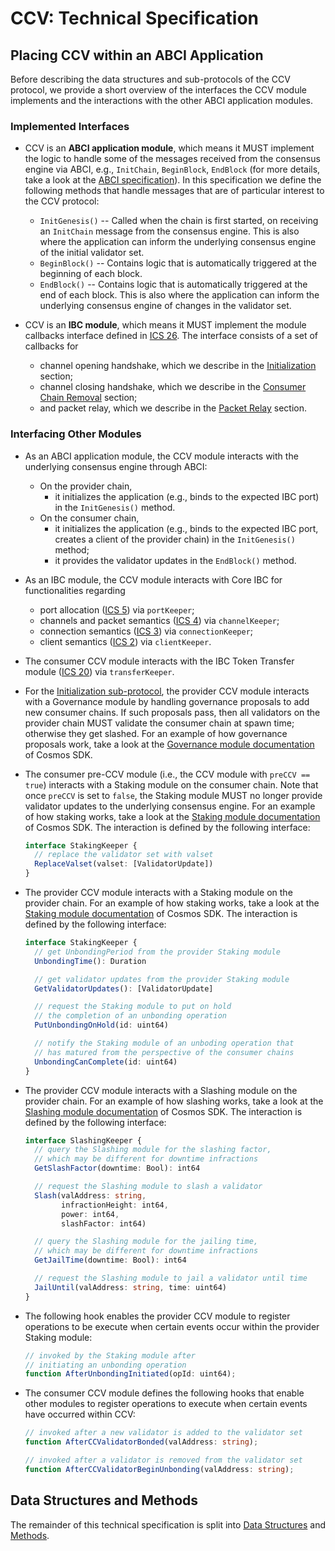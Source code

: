 # CCV: Technical Specification

## Placing CCV within an ABCI Application

Before describing the data structures and sub-protocols of the CCV protocol, we provide a short overview of the interfaces the CCV module implements and the interactions with the other ABCI application modules.

### Implemented Interfaces

- CCV is an **ABCI application module**, which means it MUST implement the logic to handle some of the messages received from the consensus engine via ABCI, 
  e.g., `InitChain`, `BeginBlock`, `EndBlock` (for more details, take a look at the [ABCI specification](https://github.com/tendermint/spec/tree/v0.7.1/spec/abci)). 
  In this specification we define the following methods that handle messages that are of particular interest to the CCV protocol:
  - `InitGenesis()` -- Called when the chain is first started, on receiving an `InitChain` message from the consensus engine. 
    This is also where the application can inform the underlying consensus engine of the initial validator set.
  - `BeginBlock()` -- Contains logic that is automatically triggered at the beginning of each block. 
  - `EndBlock()` -- Contains logic that is automatically triggered at the end of each block. 
    This is also where the application can inform the underlying consensus engine of changes in the validator set.

- CCV is an **IBC module**, which means it MUST implement the module callbacks interface defined in [ICS 26](../../core/ics-026-routing-module/README.md#module-callback-interface). The interface consists of a set of callbacks for 
  - channel opening handshake, which we describe in the [Initialization](./methods.md#initialization) section;
  - channel closing handshake, which we describe in the [Consumer Chain Removal](./methods.md#consumer-chain-removal) section;
  - and packet relay, which we describe in the [Packet Relay](./methods.md#packet-relay) section.

### Interfacing Other Modules

- As an ABCI application module, the CCV module interacts with the underlying consensus engine through ABCI:
  - On the provider chain,
    - it initializes the application (e.g., binds to the expected IBC port) in the `InitGenesis()` method.
  - On the consumer chain,
    - it initializes the application (e.g., binds to the expected IBC port, creates a client of the provider chain) in the `InitGenesis()` method;
    - it provides the validator updates in the `EndBlock()` method.

- As an IBC module, the CCV module interacts with Core IBC for functionalities regarding
  - port allocation ([ICS 5](../../core/ics-005-port-allocation)) via `portKeeper`;
  - channels and packet semantics ([ICS 4](../../core/ics-004-channel-and-packet-semantics)) via `channelKeeper`;
  - connection semantics ([ICS 3](../../core/ics-003-connection-semantics)) via `connectionKeeper`;
  - client semantics ([ICS 2](../../core/ics-002-client-semantics)) via `clientKeeper`.

- The consumer CCV module interacts with the IBC Token Transfer module ([ICS 20](../ics-020-fungible-token-transfer/README.md)) via `transferKeeper`.

- For the [Initialization sub-protocol](#initialization), the provider CCV module interacts with a Governance module by handling governance proposals to add new consumer chains. 
  If such proposals pass, then all validators on the provider chain MUST validate the consumer chain at spawn time; 
  otherwise they get slashed. 
  For an example of how governance proposals work, take a look at the [Governance module documentation](https://docs.cosmos.network/v0.45/modules/gov/) of Cosmos SDK.

- The consumer pre-CCV module (i.e., the CCV module with `preCCV == true`) interacts with a Staking module on the consumer chain. 
  Note that once `preCCV` is set to `false`, the Staking module MUST no longer provide validator updates to the underlying consensus engine. 
  For an example of how staking works, take a look at the [Staking module documentation](https://docs.cosmos.network/v0.45/modules/staking/) of Cosmos SDK. 
  The interaction is defined by the following interface:
  ```typescript 
  interface StakingKeeper {
    // replace the validator set with valset
    ReplaceValset(valset: [ValidatorUpdate])
  }
  ```

- The provider CCV module interacts with a Staking module on the provider chain. 
  For an example of how staking works, take a look at the [Staking module documentation](https://docs.cosmos.network/v0.45/modules/staking/) of Cosmos SDK. 
  The interaction is defined by the following interface:
  ```typescript 
  interface StakingKeeper {
    // get UnbondingPeriod from the provider Staking module 
    UnbondingTime(): Duration

    // get validator updates from the provider Staking module
    GetValidatorUpdates(): [ValidatorUpdate]

    // request the Staking module to put on hold 
    // the completion of an unbonding operation
    PutUnbondingOnHold(id: uint64)

    // notify the Staking module of an unboding operation that
    // has matured from the perspective of the consumer chains 
    UnbondingCanComplete(id: uint64)
  }
  ```

- The provider CCV module interacts with a Slashing module on the provider chain. 
  For an example of how slashing works, take a look at the [Slashing module documentation](https://docs.cosmos.network/v0.45/modules/slashing/) of Cosmos SDK. 
  The interaction is defined by the following interface:
  ```typescript 
  interface SlashingKeeper {
    // query the Slashing module for the slashing factor, 
    // which may be different for downtime infractions
    GetSlashFactor(downtime: Bool): int64

    // request the Slashing module to slash a validator
    Slash(valAddress: string, 
          infractionHeight: int64, 
          power: int64, 
          slashFactor: int64)

    // query the Slashing module for the jailing time, 
    // which may be different for downtime infractions
    GetJailTime(downtime: Bool): int64

    // request the Slashing module to jail a validator until time
    JailUntil(valAddress: string, time: uint64)
  }
  ``` 

- The following hook enables the provider CCV module to register operations to be execute when certain events occur within the provider Staking module:
  ```typescript
  // invoked by the Staking module after 
  // initiating an unbonding operation
  function AfterUnbondingInitiated(opId: uint64);
  ```

- The consumer CCV module defines the following hooks that enable other modules to register operations to execute when certain events have occurred within CCV:
  ```typescript
  // invoked after a new validator is added to the validator set
  function AfterCCValidatorBonded(valAddress: string);

  // invoked after a validator is removed from the validator set
  function AfterCCValidatorBeginUnbonding(valAddress: string);
  ```

## Data Structures and Methods

The remainder of this technical specification is split into [Data Structures](./data_structures.md) and [Methods](./methods.md).
